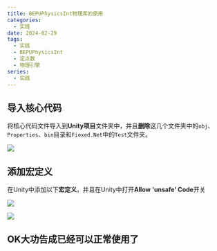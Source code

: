 ```yaml
---
title: BEPUPhysicsInt物理库的使用
categories:
  - 实践
date: 2024-02-29
tags:
  - 实践
  - BEPUPhysicsInt
  - 定点数
  - 物理引擎
series:
  - 实践
---
```

## 导入核心代码

将核心代码文件导入到**Unity项目**文件夹中，并且**删除**这几个文件夹中的`obj`、`Properties`、`bin`目录和`Fiexed.Net`中的`Test`文件夹。

![](/images/posts/Pasted%20image%2020240229125749.png)

## 添加宏定义

在Unity中添加以下**宏定义**，并且在Unity中打开**Allow 'unsafe' Code**开关

![](/images/posts/Pasted%20image%2020240229130059.png)

![](/images/posts/Pasted%20image%2020240229130208.png)

## OK大功告成已经可以正常使用了